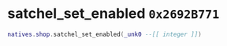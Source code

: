 # satchel_set_enabled `0x2692B771`

```lua
natives.shop.satchel_set_enabled(_unk0 --[[ integer ]])
```
